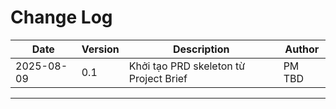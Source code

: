 # Change Log
| Date       | Version | Description                                      | Author  |
|------------|---------|--------------------------------------------------|---------|
| 2025-08-09 | 0.1     | Khởi tạo PRD skeleton từ Project Brief           | PM TBD  |

---
